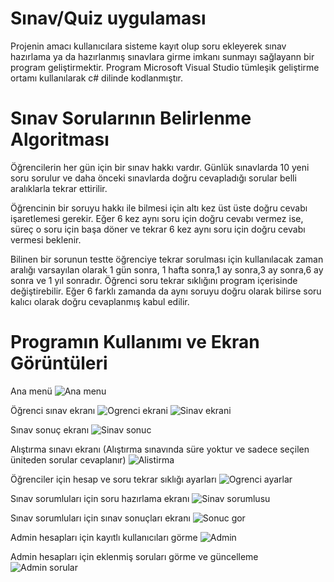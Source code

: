 # Sınav/Quiz uygulaması
Projenin amacı kullanıcılara sisteme kayıt olup soru ekleyerek sınav hazırlama ya da hazırlanmış sınavlara girme imkanı sunmayı sağlayann bir program geliştirmektir.
Program Microsoft Visual Studio tümleşik geliştirme ortamı kullanılarak c# dilinde kodlanmıştır.

# Sınav Sorularının Belirlenme Algoritması
Öğrencilerin her gün için bir sınav hakkı vardır. Günlük sınavlarda 10 yeni soru sorulur ve daha önceki sınavlarda doğru cevapladığı sorular belli aralıklarla tekrar ettirilir.

Öğrencinin bir soruyu hakkı ile bilmesi için altı kez üst üste doğru cevabı işaretlemesi gerekir. Eğer 6 kez aynı soru için doğru cevabı vermez ise, süreç o soru için başa döner ve tekrar 6 kez aynı soru için doğru cevabı vermesi beklenir.

Bilinen bir sorunun testte öğrenciye tekrar sorulması için kullanılacak zaman aralığı varsayılan olarak 1 gün sonra, 1 hafta sonra,1 ay sonra,3 ay sonra,6 ay sonra ve 1 yıl sonradır. Öğrenci soru tekrar sıklığını program içerisinde değiştirebilir. Eğer 6 farklı zamanda da aynı soruyu doğru olarak bilirse soru kalıcı olarak doğru cevaplanmış kabul edilir.

# Programın Kullanımı ve Ekran Görüntüleri
Ana menü
![Ana menu](https://user-images.githubusercontent.com/80519936/186174214-7201b123-88a1-49e3-b937-ff698f8271f7.png)

Öğrenci sınav ekranı
![Ogrenci ekrani](https://user-images.githubusercontent.com/80519936/186170468-854bf37c-c442-48f8-b25b-e6c46b5a4ae9.png)
![Sinav ekrani](https://user-images.githubusercontent.com/80519936/186170664-cf04e84d-1eae-4b20-8820-aec7de021536.png)

Sınav sonuç ekranı
![Sinav sonuc](https://user-images.githubusercontent.com/80519936/186172351-3cc7a23e-edc9-4516-856d-64be24156693.png)

Alıştırma sınavı ekranı (Alıştırma sınavında süre yoktur ve sadece seçilen üniteden sorular cevaplanır)
![Alistirma](https://user-images.githubusercontent.com/80519936/186172051-682ffc0b-c205-41bf-92af-479e37a2c820.png)

Öğrenciler için hesap ve soru tekrar sıklığı ayarları
![Ogrenci ayarlar](https://user-images.githubusercontent.com/80519936/186174689-52f2119b-b41c-4c89-8a88-01ddd80397a9.png)

Sınav sorumluları için soru hazırlama ekranı
![Sinav sorumlusu](https://user-images.githubusercontent.com/80519936/186171181-612ba43b-bbef-4ae4-97a6-5c53a46418be.png)

Sınav sorumluları için sınav sonuçları ekranı
![Sonuc gor](https://user-images.githubusercontent.com/80519936/186175121-a4c95858-8af9-4e05-9b76-c4ac473dfb73.png)

Admin hesapları için kayıtlı kullanıcıları görme
![Admin](https://user-images.githubusercontent.com/80519936/186175387-ccc53e0b-2254-4329-bd7e-acec4661728e.png)

Admin hesapları için eklenmiş soruları görme ve güncelleme
![Admin sorular](https://user-images.githubusercontent.com/80519936/186175781-bfbfe41a-9e43-439b-8065-368cd0fe44e2.png)


 


